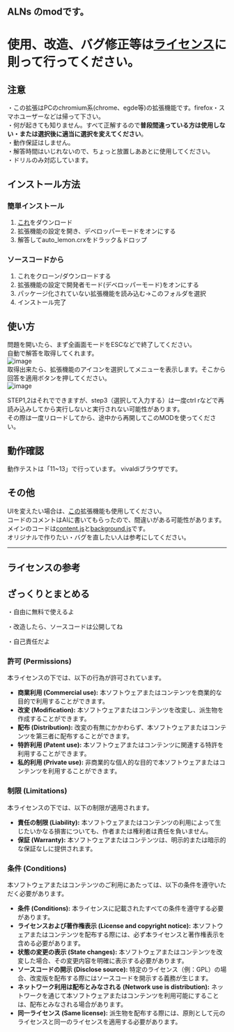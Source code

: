 ## ALNs のmodです。
# 使用、改造、バグ修正等は[ライセンス](https://github.com/rintaro-s/auto_lemon/blob/main/LICENSE)に則って行ってください。


## 注意
・この拡張はPCのchromium系(chrome、egde等)の拡張機能です。firefox・スマホユーザーなどは帰って下さい。  
・何が起きても知りません。すべて正解するので**普段間違っている方は使用しない・または選択後に適当に選択を変えてください**。  
・動作保証はしません。  
・解答時間はいじれないので、ちょっと放置しああとに使用してください。  
・ドリルのみ対応しています。  

## インストール方法
### 簡単インストール
1. [これ](https://codeload.github.com/rintaro-s/auto_lemon/zip/refs/heads/main)をダウンロード
2. 拡張機能の設定を開き、デベロッパーモードをオンにする
3. 解答してauto_lemon.crxをドラック＆ドロップ
### ソースコードから
1. これをクローン/ダウンロードする
2. 拡張機能の設定で開発者モード(デベロッパーモード)をオンにする
3. パッケージ化されていない拡張機能を読み込む→このフォルダを選択
4. インストール完了

## 使い方
問題を開いたら、まず全画面モードをESCなどで終了してください。  
自動で解答を取得してくれます。  
![image](https://github.com/user-attachments/assets/e6d74d97-dc31-4502-a536-6bd8e1ad6b05)  
取得出来たら、拡張機能のアイコンを選択してメニューを表示します。そこから回答を適用ボタンを押してください。  
![image](https://github.com/user-attachments/assets/d9a91d7a-2e12-4501-abc6-77dbfc73c48c)  

STEP1,2はそれでできますが、step3（選択して入力する）は一度ctrl rなどで再読み込みしてから実行しないと実行されない可能性があります。  
その際は一度リロードしてから、途中から再開してこのMODを使ってください。 

## 動作確認
動作テストは「11~13」で行っています。
vivaldiブラウザです。


## その他
UIを変えたい場合は、[この](https://github.com/rintaro-s/lemon/tree/V2.2)拡張機能も使用してください。  
コードのコメントはAIに書いてもらったので、間違いがある可能性があります。  
メインのコードは[content.js](https://github.com/rintaro-s/auto_lemon/blob/main/content.js)と[background.js](https://github.com/rintaro-s/auto_lemon/blob/main/background.js)です。  
オリジナルで作りたい・バグを直したい人は参考にしてください。  

---  

## ライセンスの参考  

## ざっくりとまとめる
・自由に無料で使えるよ


・改造したら、ソースコードは公開してね


・自己責任だよ
  
### 許可 (Permissions)

本ライセンスの下では、以下の行為が許可されています。

* **商業利用 (Commercial use):** 本ソフトウェアまたはコンテンツを商業的な目的で利用することができます。
* **改変 (Modification):** 本ソフトウェアまたはコンテンツを改変し、派生物を作成することができます。
* **配布 (Distribution):** 改変の有無にかかわらず、本ソフトウェアまたはコンテンツを第三者に配布することができます。
* **特許利用 (Patent use):** 本ソフトウェアまたはコンテンツに関連する特許を利用することができます。
* **私的利用 (Private use):** 非商業的な個人的な目的で本ソフトウェアまたはコンテンツを利用することができます。

### 制限 (Limitations)

本ライセンスの下では、以下の制限が適用されます。

* **責任の制限 (Liability):** 本ソフトウェアまたはコンテンツの利用によって生じたいかなる損害についても、作者または権利者は責任を負いません。
* **保証 (Warranty):** 本ソフトウェアまたはコンテンツは、明示的または暗示的な保証なしに提供されます。

### 条件 (Conditions)

本ソフトウェアまたはコンテンツのご利用にあたっては、以下の条件を遵守いただく必要があります。

* **条件 (Conditions):** 本ライセンスに記載されたすべての条件を遵守する必要があります。
* **ライセンスおよび著作権表示 (License and copyright notice):** 本ソフトウェアまたはコンテンツを配布する際には、必ず本ライセンスと著作権表示を含める必要があります。
* **状態の変更の表示 (State changes):** 本ソフトウェアまたはコンテンツを改変した場合、その変更内容を明確に表示する必要があります。
* **ソースコードの開示 (Disclose source):** 特定のライセンス（例：GPL）の場合、改変版を配布する際にはソースコードを開示する義務が生じます。
* **ネットワーク利用は配布とみなされる (Network use is distribution):** ネットワークを通じて本ソフトウェアまたはコンテンツを利用可能にすることは、配布とみなされる場合があります。
* **同一ライセンス (Same license):** 派生物を配布する際には、原則として元のライセンスと同一のライセンスを適用する必要があります。
